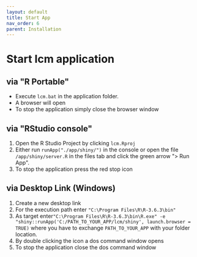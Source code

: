 ```yaml
---
layout: default
title: Start App
nav_order: 6
parent: Installation
---
```


# Start lcm application
## via "R Portable"
- Execute `lcm.bat` in the application folder.
- A browser will open
- To stop the application simply close the browser window

## via "RStudio console"
1. Open the R Studio Project by clicking `lcm.Rproj`
1. Either run `runApp("./app/shiny/")` in the console or open the file `/app/shiny/server.R` in the files tab and click the green arrow "> Run App".
1. To stop the application press the red stop icon

## via Desktop Link (Windows)
1. Create a new desktop link
1. For the execution path enter `"C:\Program Files\R\R-3.6.3\bin"`
1. As target enter`"C:\Program Files\R\R-3.6.3\bin\R.exe" -e "shiny::runApp('C:/PATH_TO_YOUR_APP/lcm/shiny', launch.browser = TRUE)` where you have to exchange `PATH_TO_YOUR_APP` with your folder location.
1. By double clicking the icon a dos command window opens
1. To stop the application close the dos command window